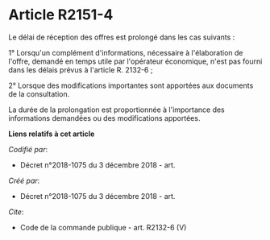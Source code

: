 # Article R2151-4

Le délai de réception des offres est prolongé dans les cas suivants : 

1° Lorsqu'un complément d'informations, nécessaire à l'élaboration de l'offre, demandé en temps utile par l'opérateur
économique, n'est pas fourni dans les délais prévus à l'article R. 2132-6 ; 

2° Lorsque des modifications importantes sont apportées aux documents de la consultation. 

La durée de la prolongation est proportionnée à l'importance des informations demandées ou des modifications apportées.

**Liens relatifs à cet article**

_Codifié par_:

  - Décret n°2018-1075 du 3 décembre 2018 - art.

_Créé par_:

  - Décret n°2018-1075 du 3 décembre 2018 - art.

_Cite_:

  - Code de la commande publique - art. R2132-6 (V)
